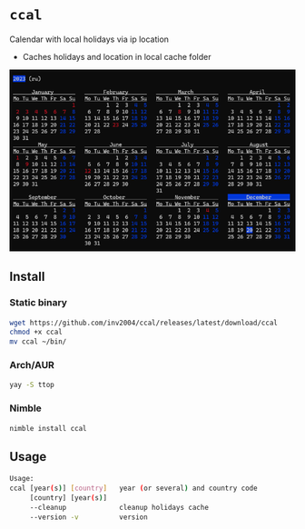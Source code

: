 # ```ccal```

Calendar with local holidays via ip location

* Caches holidays and location in local cache folder

![image](.github/images/ccal.png)

## Install

### Static binary
```bash
wget https://github.com/inv2004/ccal/releases/latest/download/ccal
chmod +x ccal
mv ccal ~/bin/
```

### Arch/AUR
```bash
yay -S ttop
```

### Nimble
```bash
nimble install ccal
```

## Usage
```bash
Usage:
ccal [year(s)] [country]   year (or several) and country code
     [country] [year(s)]
     --cleanup             cleanup holidays cache
     --version -v          version
```
